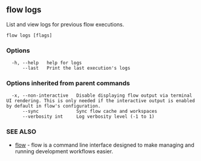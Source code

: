 ## flow logs

List and view logs for previous flow executions.

```
flow logs [flags]
```

### Options

```
  -h, --help   help for logs
      --last   Print the last execution's logs
```

### Options inherited from parent commands

```
  -x, --non-interactive   Disable displaying flow output via terminal UI rendering. This is only needed if the interactive output is enabled by default in flow's configuration.
      --sync              Sync flow cache and workspaces
      --verbosity int     Log verbosity level (-1 to 1)
```

### SEE ALSO

* [flow](flow.md)	 - flow is a command line interface designed to make managing and running development workflows easier.


